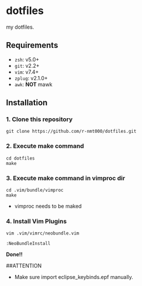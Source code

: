 ﻿dotfiles
========

my dotfiles.

## Requirements
* `zsh`:  v5.0+
* `git`:  v2.2+
* `vim`:  v7.4+
* `zplug`: v2.1.0+
* `awk`: **NOT** mawk

## Installation
### 1. Clone this repository

```
git clone https://github.com/r-nmt000/dotfiles.git
```

### 2. Execute make command

```
cd dotfiles
make
```

### 3. Execute make command in vimproc dir

```
cd .vim/bundle/vimproc
make
```

* vimproc needs to be maked

### 4. Install Vim Plugins

```
vim .vim/vimrc/neobundle.vim

:NeoBundleInstall
```

**Done!!**


##ATTENTION

* Make sure import eclipse_keybinds.epf manually.
